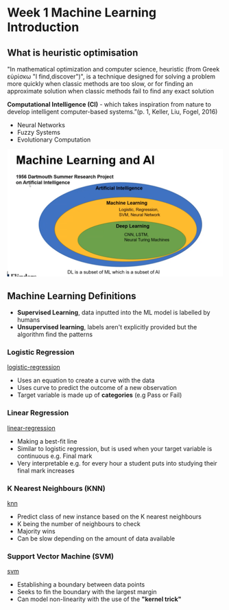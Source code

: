 # Week 1 Machine Learning Introduction

## What is heuristic optimisation

"In mathematical optimization and computer science, heuristic (from Greek εὑρίσκω "I find,discover")", is a technique designed for solving a problem more quickly when classic methods are too slow, or for finding an approximate solution when classic methods fail to find any exact solution

**Computational Intelligence (CI)** - which takes inspiration from nature to develop intelligent computer-based systems.”(p. 1, Keller, Liu, Fogel, 2016)

- Neural Networks
- Fuzzy Systems
- Evolutionary Computation

![ai](images/ai.png)

## Machine Learning Definitions

- **Supervised Learning**, data inputted into the ML model is labelled by humans
- **Unsupervised learning**, labels aren't explicitly provided but the algorithm find the patterns

### Logistic Regression

[logistic-regression](images/logistic-regression.png)

- Uses an equation to create a curve with the data
- Uses curve to predict the outcome of a new observation
- Target variable is made up of **categories** (e.g Pass or Fail)

### Linear Regression

[linear-regression](images/linear-regression.png)

- Making a best-fit line
- Similar to logistic regression, but is used when your target variable is continuous e.g. Final mark
- Very interpretable e.g. for every hour a student puts into studying their final mark increases

### K Nearest Neighbours (KNN)

[knn](images/KNN.png)

- Predict class of  new instance based on the K nearest neighbours
- K being the number of neighbours to check
- Majority wins
- Can be slow depending on the amount of data available

### Support Vector Machine (SVM)

[svm](images/svm.png)

- Establishing a boundary between data points
- Seeks to fin the boundary with the largest margin
- Can model non-linearity with the use of the **"kernel trick"**
